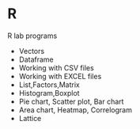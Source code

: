 # R

R lab programs
 - Vectors 
 - Dataframe 
 - Working with CSV files
 - Working with EXCEL files
 - List,Factors,Matrix
 - Histogram,Boxplot
 - Pie chart, Scatter plot, Bar chart
 - Area chart, Heatmap, Correlogram
 - Lattice 
